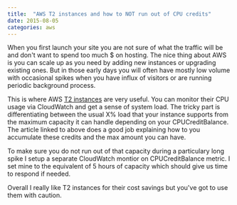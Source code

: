 ```yaml
---
title:  "AWS T2 instances and how to NOT run out of CPU credits"
date: 2015-08-05
categories: aws
---
```


When you first launch your site you are not sure of what the traffic will be and don't want to spend too much $ on hosting.  The nice thing about AWS is you can scale up as you need by adding new instances or upgrading existing ones.  But in those early days you will often have mostly low volume with occasional spikes when you have influx of visitors or are running periodic background process.

This is where AWS [T2 instances](https://aws.amazon.com/blogs/aws/low-cost-burstable-ec2-instances/) are very useful.  You can monitor their CPU usage via CloudWatch and get a sense of system load.  The tricky part is differentiating between the usual X% load that your instance supports from the maximum capacity it can handle depending on your CPUCreditBalance.  The article linked to above does a good job explaining how to you accumulate these credits and the max amount you can have.

To make sure you do not run out of that capacity during a particulary long spike I setup a separate CloudWatch montior on CPUCreditBalance metric.  I set mine to the equivalent of 5 hours of capacity which should give us time to respond if needed.

Overall I really like T2 instances for their cost savings but you've got to use them with caution.